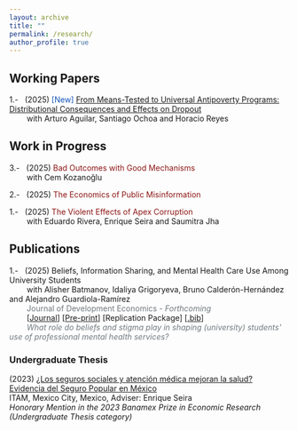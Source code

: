 ```yaml
---
layout: archive
title: ""
permalink: /research/
author_profile: true
---
```

<!-- MIT red #750014 ; Stanford red #8C1515 ; Status blue #0F52BA -->

## Working Papers
1.-   &nbsp; (2025) <span style ="color: #0F52BA">[New]</span> <span style ="color: #8C1515"><a href="https://robertoglz.github.io/files/research/bbj_distributional_2025jul28.pdf">From Means-Tested to Universal Antipoverty Programs: Distributional Consequences and Effects on Dropout</a></span><br /> &nbsp; &nbsp; &nbsp; &nbsp; with Arturo Aguilar, Santiago Ochoa and Horacio Reyes

## Work in Progress
3.-   &nbsp; (2025) <span style ="color: #8C1515">Bad Outcomes with Good Mechanisms</span><br /> &nbsp; &nbsp; &nbsp; &nbsp; with Cem Kozano&#287;lu

2.-   &nbsp; (2025) <span style ="color: #8C1515">The Economics of Public Misinformation</span>

1.-   &nbsp; (2025) <span style ="color: #8C1515">The Violent Effects of Apex Corruption</span><br /> &nbsp; &nbsp; &nbsp; &nbsp; with Eduardo Rivera, Enrique Seira and Saumitra Jha

<!--1.-   &nbsp; (2024) <span style = "color: #750014">The Rollback of _Progresa_ and Migration Patterns</span>, with Andrea Rancaño-->

## Publications 
1.-   &nbsp;  (2025) Beliefs, Information Sharing, and Mental Health Care Use Among University Students<br /> &nbsp; &nbsp; &nbsp; &nbsp; with Alisher Batmanov, Idaliya Grigoryeva, Bruno Calderón-Hernández and Alejandro Guardiola-Ramírez<br /> &nbsp; &nbsp; &nbsp; &nbsp; <span style = "color: #71797E"> Journal of Development Economics - _Forthcoming_</span> <br /> &nbsp; &nbsp; &nbsp; &nbsp; [<a href="https://doi.org/10.1016/j.jdeveco.2025.103646">Journal</a>] [<a href="https://robertoglz.github.io/files/research/mh_stigma.pdf">Pre-print</a>] [Replication Package] [<a href="https://robertoglz.github.io/files/research/mh_stigma.bib">.bib</a>] <br /> &nbsp; &nbsp; &nbsp; &nbsp; <span style = "color: #71797E">_What role do beliefs and stigma play in shaping (university) students' use of professional mental health services?_</span>

### Undergraduate Thesis
(2023) [¿Los seguros sociales y atención médica mejoran la salud? Evidencia del Seguro Popular en México](https://robertoglz.github.io/files/tesis_BA_RobertoGonzalez.pdf)<br /> ITAM, Mexico City, Mexico, Adviser: Enrique Seira <br /> _Honorary Mention in the 2023 Banamex Prize in Economic Research (Undergraduate Thesis category)_

<!---
<span style ="color: #0F52BA">[_Submitted!_]</span> BLUE COLOR FOR SUBMISSIONS TAG
{% if author.googlescholar %}
  You can also find my articles on <u><a href="{{author.googlescholar}}">my Google Scholar profile</a>.</u>
{% endif %}

{% include base_path %}

{% for post in site.publications reversed %}
  {% include archive-single.html %}
{% endfor %}
-->
